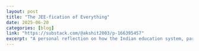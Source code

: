 ```yaml
---
layout: post
title: "The JEE-fication of Everything"
date: 2025-06-20
categories: [blog]
link: "https://substack.com/@akshit2003/p-166395457"
excerpt: "A personal reflection on how the Indian education system, particularly JEE, has been a culprit behind the commercialization & glorification of achievements in Indian culture."
---
```

